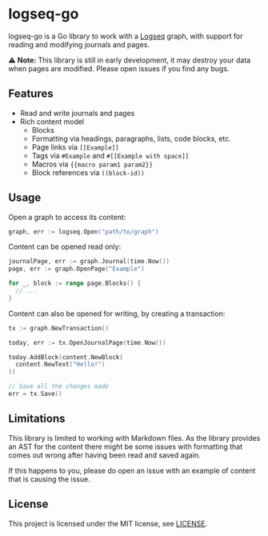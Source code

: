 # logseq-go

logseq-go is a Go library to work with a [Logseq](https://logseq.com) graph,
with support for reading and modifying journals and pages.

⚠️ **Note:** This library is still in early development, it may destroy your data
when pages are modified. Please open issues if you find any bugs.

## Features

- Read and write journals and pages
- Rich content model
  - Blocks
  - Formatting via headings, paragraphs, lists, code blocks, etc.
  - Page links via `[[Example]]`
  - Tags via `#Example` and `#[[Example with space]]`
  - Macros via `{{macro param1 param2}}`
  - Block references via `((block-id))`

## Usage

Open a graph to access its content:

```go
graph, err := logseq.Open("path/to/graph")
```

Content can be opened read only:

```go
journalPage, err := graph.Journal(time.Now())
page, err := graph.OpenPage("Example")

for _, block := range page.Blocks() {
  // ...
}
```

Content can also be opened for writing, by creating a transaction:

```go
tx := graph.NewTransaction()

today, err := tx.OpenJournalPage(time.Now())

today.AddBlock(content.NewBlock(
  content.NewText("Hello!")
))

// Save all the changes made
err = tx.Save()
```

## Limitations

This library is limited to working with Markdown files. As the library provides
an AST for the content there might be some issues with formatting that comes
out wrong after having been read and saved again.

If this happens to you, please do open an issue with an example of content
that is causing the issue.

## License

This project is licensed under the MIT license, see [LICENSE](LICENSE).